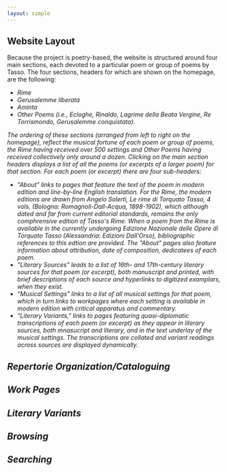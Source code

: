 ```yaml
---
layout: simple
---
```


## **Website Layout**
Because the project is poetry-based, the website is structured around four main sections, each devoted to a particular poem or group of poems by Tasso. The four sections, headers for which are shown on the homepage, are the following:

- <i>Rime
- Gerusalemme liberata
- Aminta
- Other Poems<i> (i.e., Ecloghe, Rinaldo, Lagrime della Beata Vergine, Re Torrismondo, Gerusalemme conquistata).
  
The ordering of these sections (arranged from left to right on the homepage), reflect the musical fortune of each poem or group of poems, the Rime having received over 500 settings and Other Poems having received collectively only around a dozen. 
Clicking on the main section headers displays a list of all the poems (or excerpts of a larger poem) for that section. For each poem (or excerpt) there are four sub-headers: 

- "About" links to pages that feature  the text of the poem in modern edition and line-by-line English translation. For the <i>Rime<i/>, the modern editions are drawn from Angelo Solerti, <i>Le rime di Torquato Tasso<i/>, 4 vols. (Bologna: Romagnoli-Dall-Acqua, 1898-1902), which although dated and far from current editorial standards, remains the only comphrensive edition of Tasso's <i>Rime<i/>. When a poem from the <i>Rime<i/> is available in the currently undergoing Edizione Nazionale delle Opere di Torquato Tasso (Alessandria: Edizioni Dall'Orso), bibliographic references to this edtion are provided. The "About" pages also feature information about attribution, date of composition, dedicatees of each poem.
- "Literary Sources" leads to a list of 16th- and 17th-century literary sources for that poem (or excerpt), both manuscript and printed, with brief descriptions of each source and hyperlinks to digitized examplars, when they exist. 
- "Musical Settings" links to a list of all musical settings for that poem, which in turn links to workpages where each setting is available in modern edition with critical apparatus and commentary.
- "Literary Variants," links to pages featuring quasi-diplomatic transcriptions of each poem (or excerpt) as they appear in literary sources, both mnasucript and literary, and in the text underlay of the musical settings. The transcriptions are collated and variant readings across sources are displayed dynamically.

## **Repertorie Organization/Cataloguing**

## **Work Pages**

## **Literary Variants**

## **Browsing**

## **Searching**

